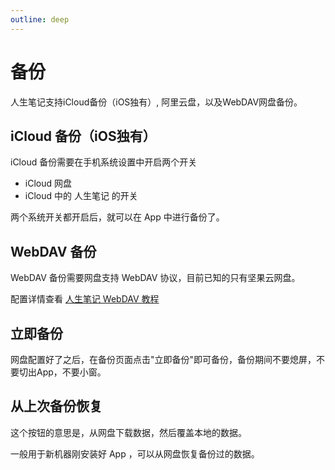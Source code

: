 ```yaml
---
outline: deep
---
```


# 备份

人生笔记支持iCloud备份（iOS独有）, 阿里云盘，以及WebDAV网盘备份。

## iCloud 备份（iOS独有）

iCloud 备份需要在手机系统设置中开启两个开关
- iCloud 网盘
- iCloud 中的 人生笔记 的开关

两个系统开关都开启后，就可以在 App 中进行备份了。

## WebDAV 备份

WebDAV 备份需要网盘支持 WebDAV 协议，目前已知的只有坚果云网盘。

配置详情查看 [人生笔记 WebDAV 教程](https://docs.qq.com/doc/DVHJhRU9ubVNBblhR)

## 立即备份

网盘配置好了之后，在备份页面点击"立即备份"即可备份，备份期间不要熄屏，不要切出App，不要小窗。

## 从上次备份恢复

这个按钮的意思是，从网盘下载数据，然后覆盖本地的数据。

一般用于新机器刚安装好 App ，可以从网盘恢复备份过的数据。





